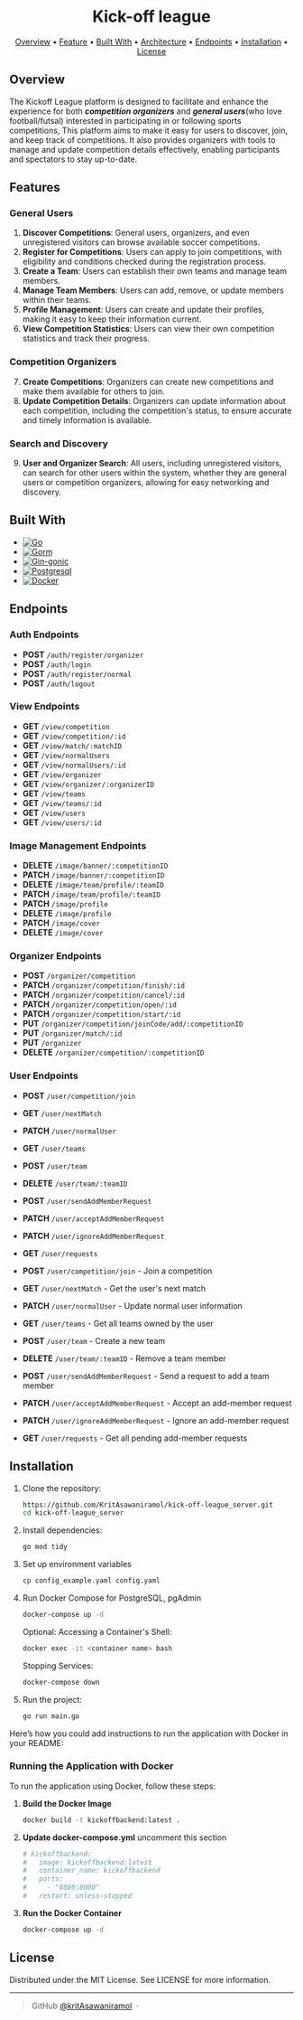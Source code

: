 <h1 align="center">
  Kick-off league
  <br>
</h1>

<p align="center">
  <a href="#overview">Overview</a> •
  <a href="#features">Feature</a> •
  <a href="#built-with">Built With</a> •
  <a href="#architecture">Architecture</a> •
  <a href="#endpoints">Endpoints</a> •
  <a href="#installation">Installation</a> •
  <a href="#license">License</a>
</p>

## Overview

The Kickoff League platform is designed to facilitate and enhance the experience for both ***competition organizers*** and ***general users***(who love football/futsal) interested in participating in or following sports competitions, This platform aims to make it easy for users to discover, join, and keep track of competitions. It also provides organizers with tools to manage and update competition details effectively, enabling participants and spectators to stay up-to-date.


## Features

### General Users
1. **Discover Competitions**: General users, organizers, and even unregistered visitors can browse available soccer competitions.
2. **Register for Competitions**: Users can apply to join competitions, with eligibility and conditions checked during the registration process.
3. **Create a Team**: Users can establish their own teams and manage team members.
4. **Manage Team Members**: Users can add, remove, or update members within their teams.
5. **Profile Management**: Users can create and update their profiles, making it easy to keep their information current.
6. **View Competition Statistics**: Users can view their own competition statistics and track their progress.

### Competition Organizers
7. **Create Competitions**: Organizers can create new competitions and make them available for others to join.
8. **Update Competition Details**: Organizers can update information about each competition, including the competition's status, to ensure accurate and timely information is available.

### Search and Discovery
9. **User and Organizer Search**: All users, including unregistered visitors, can search for other users within the system, whether they are general users or competition organizers, allowing for easy networking and discovery.

## Built With

- [![Go][GO.dev]][GO-url]
- [![Gorm][GORM.io]][GORM-url]
- [![Gin-gonic][Gin-badge]][Gin-url]
- [![Postgresql][Postgresql-badge]][Postgresql-url]
- [![Docker][Docker-badge]][Docker-url]

## Endpoints

### Auth Endpoints

- **POST** `/auth/register/organizer`
- **POST** `/auth/login`
- **POST** `/auth/register/normal`
- **POST** `/auth/logout`

### View Endpoints

- **GET** `/view/competition`
- **GET** `/view/competition/:id`
- **GET** `/view/match/:matchID`
- **GET** `/view/normalUsers`
- **GET** `/view/normalUsers/:id`
- **GET** `/view/organizer`
- **GET** `/view/organizer/:organizerID`
- **GET** `/view/teams`
- **GET** `/view/teams/:id`
- **GET** `/view/users`
- **GET** `/view/users/:id`

### Image Management Endpoints

- **DELETE** `/image/banner/:competitionID`
- **PATCH** `/image/banner/:competitionID`
- **DELETE** `/image/team/profile/:teamID`
- **PATCH** `/image/team/profile/:teamID`
- **PATCH** `/image/profile`
- **DELETE** `/image/profile`
- **PATCH** `/image/cover`
- **DELETE** `/image/cover`

### Organizer Endpoints

- **POST** `/organizer/competition`
- **PATCH** `/organizer/competition/finish/:id`
- **PATCH** `/organizer/competition/cancel/:id`
- **PATCH** `/organizer/competition/open/:id`
- **PATCH** `/organizer/competition/start/:id`
- **PUT** `/organizer/competition/joinCode/add/:competitionID`
- **PUT** `/organizer/match/:id`
- **PUT** `/organizer`
- **DELETE** `/organizer/competition/:competitionID`

### User Endpoints

- **POST** `/user/competition/join`
- **GET** `/user/nextMatch`
- **PATCH** `/user/normalUser`
- **GET** `/user/teams`
- **POST** `/user/team`
- **DELETE** `/user/team/:teamID`
- **POST** `/user/sendAddMemberRequest`
- **PATCH** `/user/acceptAddMemberRequest`
- **PATCH** `/user/ignoreAddMemberRequest`
- **GET** `/user/requests`


- **POST** `/user/competition/join` - Join a competition
- **GET** `/user/nextMatch` - Get the user's next match
- **PATCH** `/user/normalUser` - Update normal user information
- **GET** `/user/teams` - Get all teams owned by the user
- **POST** `/user/team` - Create a new team
- **DELETE** `/user/team/:teamID` - Remove a team member
- **POST** `/user/sendAddMemberRequest` - Send a request to add a team member
- **PATCH** `/user/acceptAddMemberRequest` - Accept an add-member request
- **PATCH** `/user/ignoreAddMemberRequest` - Ignore an add-member request
- **GET** `/user/requests` - Get all pending add-member requests


## Installation

1. Clone the repository:

   ```bash
   https://github.com/KritAsawaniramol/kick-off-league_server.git
   cd kick-off-league_server
   ```

2. Install dependencies:

   ```bash
   go mod tidy
   ```

3. Set up environment variables

   ```bash
   cp config_example.yaml config.yaml
   ```

4. Run Docker Compose for PostgreSQL, pgAdmin

    ```bash
    docker-compose up -d
    ```

    Optional:
    Accessing a Container's Shell:

    ```bash
    docker exec -it <container name> bash
    ```

    Stopping Services:

    ```bash
    docker-compose down
    ```

5. Run the project:

   ```bash
   go run main.go
   ```

Here’s how you could add instructions to run the application with Docker in your README:

### Running the Application with Docker

To run the application using Docker, follow these steps:

1. **Build the Docker Image**

   ```bash
   docker build -t kickoffbackend:latest .
   ```

2. **Update docker-compose.yml**
    uncomment this section
    ```bash
    # kickoffbackend:
    #   image: kickoffbackend:latest
    #   container_name: kickoffbackend
    #   ports:
    #     - "8080:8080"
    #   restart: unless-stopped
    ```

3. **Run the Docker Container**

   ```bash
   docker-compose up -d
   ```

## License

Distributed under the MIT License. See LICENSE for more information.

---

> GitHub [@kritAsawaniramol](https://github.com/kritAsawaniramol) &nbsp;&middot;&nbsp;



<!-- MARKDOWN LINKS & IMAGES -->
<!-- https://www.markdownguide.org/basic-syntax/#reference-style-links -->

[Docker-url]: https://www.docker.com/
[Docker-badge]: https://img.shields.io/badge/Docker-2CA5E0?style=for-the-badge&logo=docker&logoColor=white
[GO-url]: https://go.dev/
[GO.dev]: https://img.shields.io/badge/golang-00ADD8?&style=for-the-badge&logo=go&logoColor=white
[GORM-url]: https://gorm.io/
[GORM.io]: https://img.shields.io/badge/gorm-ORM-00ADD8?style=for-the-badge&logo=go&logoColor=white
[Gin-url]: https://gin-gonic.com/
[Gin-badge]: https://img.shields.io/badge/gin-008ECF?style=for-the-badge&logo=gin&logoColor=white
[Postgresql-badge]: https://img.shields.io/badge/PostgreSQL-316192?style=for-the-badge&logo=postgresql&logoColor=white
[Postgresql-url]: https://www.postgresql.org/
